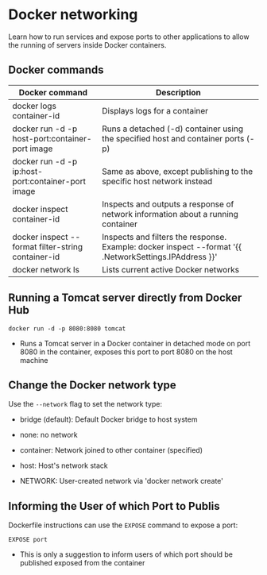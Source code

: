 # Docker networking

Learn how to run services and expose ports to other applications to allow the running of servers inside Docker containers.

## Docker commands

| Docker command                                                   | Description |
| ---                                                              | ---         |
| docker logs container-id                                         | Displays logs for a container |
| docker run -d -p host-port:container-port image                  | Runs a detached (-d) container using the specified host and container ports (-p) |
| docker run -d -p ip:host-port:container-port image               | Same as above, except publishing to the specific host network instead|
| docker inspect container-id                                      | Inspects and outputs a response of network information about a running container |
| docker inspect --format filter-string container-id               | Inspects and filters the response. Example: docker inspect --format '{{ .NetworkSettings.IPAddress }}' <container-id> |
| docker network ls                                                | Lists current active Docker networks |

## Running a Tomcat server directly from Docker Hub

```
docker run -d -p 8080:8080 tomcat
```

- Runs a Tomcat server in a Docker container in detached mode on port 8080 in the container, exposes this port to port 8080 on the host machine

## Change the Docker network type

Use the `--network` flag to set the network type:

- bridge (default): Default Docker bridge to host system

- none: no network

- container: Network joined to other container (specified)

- host: Host's network stack

- NETWORK: User-created network via 'docker network create'

## Informing the User of which Port to Publis

Dockerfile instructions can use the `EXPOSE` command to expose a port:

```
EXPOSE port
```

- This is only a suggestion to inform users of which port should be published exposed from the container
